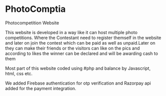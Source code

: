 # PhotoComptia
Photocompetition Website

This website is developed in a way like it can host multiple photo competitions. Where the Contestant need to register themself in the website and later on join the contest which can be paid as well as unpaid.Later on they can make their friends or the visitors can like on the pics and according to likes the winner can be declared and will be awarding cash to them 

Most part of this website coded using #php and balance by Javascript, html, css etc.

We added Firebase authentication for otp verification and Razorpay api added for the payment integration.
